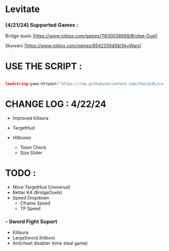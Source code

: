 # Levitate 

### (4/21/24) Supported Games :
  Bridge duels |https://www.roblox.com/games/11630038968/Bridge-Duel|

  Skywars |https://www.roblox.com/games/8542259458/SkyWars|

# USE THE SCRIPT :
```lua

loadstring(game:HttpGet("https://raw.githubusercontent.com/StaryLOL/Levitate/main/Loader.lua", true))()
```

# CHANGE LOG : 4/22/24
- Improved killaura
- TargetHud

- Hitboxes
  - Team Check
  - Size Slider






# TODO :
- More TargetHud (Universal)
- Better KA (BridgeDuels)
- Speed Dropdown
  - Cframe Speed
  - TP Speed 

### - Sword Fight Suport 
 - Killaura
 - LargeSword (hitbox)
 - Anticheat disabler (time steal game)



